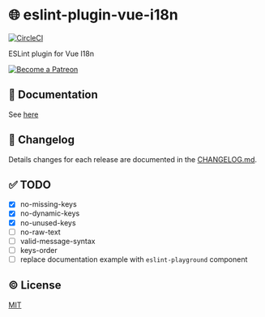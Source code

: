 # :globe_with_meridians: eslint-plugin-vue-i18n

[![CircleCI](https://circleci.com/gh/kazupon/eslint-plugin-vue-i18n.svg?style=svg)](https://circleci.com/gh/kazupon/eslint-plugin-vue-i18n)

ESLint plugin for Vue I18n

<a href="https://www.patreon.com/kazupon" target="_blank">
  <img src="https://c5.patreon.com/external/logo/become_a_patron_button.png" alt="Become a Patreon">
</a>

## :book: Documentation

See [here](https://kazupon.github.io/eslint-plugin-vue-i18n/)

## :scroll: Changelog
Details changes for each release are documented in the [CHANGELOG.md](https://github.com/kazupon/eslint-plugin-vue-i18n/blob/master/CHANGELOG.md).

## :white_check_mark: TODO
- [x] no-missing-keys
- [x] no-dynamic-keys
- [x] no-unused-keys
- [ ] no-raw-text
- [ ] valid-message-syntax
- [ ] keys-order
- [ ] replace documentation example with `eslint-playground` component

## :copyright: License

[MIT](http://opensource.org/licenses/MIT)
